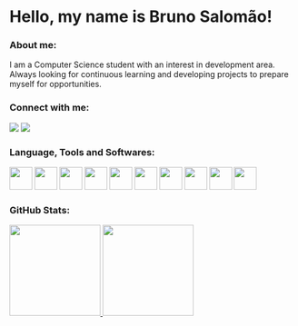 # Hello, my name is Bruno Salomão!

### About me:
I am a Computer Science student with an interest in development area.\
Always looking for continuous learning and developing projects to prepare myself for opportunities.

### Connect with me:
<div>
<a href = "mailto:bruno.salomao34@gmail.com"><img loading="lazy" src="https://img.shields.io/badge/Gmail-D14836?style=for-the-badge&logo=gmail&logoColor=white" target="_blank"></a>
<a href="https://www.linkedin.com/in/bruno-salomao34" target="_blank"><img loading="lazy" src="https://img.shields.io/badge/-LinkedIn-%230077B5?style=for-the-badge&logo=linkedin&logoColor=white" target="_blank"></a>
</div>

### Language, Tools and Softwares:
<div>
<img loading="lazy" src="https://cdn.jsdelivr.net/gh/devicons/devicon@latest/icons/html5/html5-original.svg" width="40" height="40"/>
<img loading="lazy" src="https://cdn.jsdelivr.net/gh/devicons/devicon@latest/icons/css3/css3-original.svg" width="40" height="40"/>
<img loading="lazy" src="https://cdn.jsdelivr.net/gh/devicons/devicon@latest/icons/javascript/javascript-original.svg" width="40" height="40"/>
<img loading="lazy" src="https://cdn.jsdelivr.net/gh/devicons/devicon@latest/icons/java/java-original.svg" width="40" height="40"/>
<img loading="lazy" src="https://cdn.jsdelivr.net/gh/devicons/devicon/icons/git/git-original.svg" width="40" height="40"/>
<img loading="lazy" src="https://cdn.jsdelivr.net/gh/devicons/devicon@latest/icons/postman/postman-original.svg" width="40" height="40"/>
<img loading="lazy" src="https://cdn.jsdelivr.net/gh/devicons/devicon@latest/icons/vscode/vscode-original.svg" width="40" height="40"/>
<img loading="lazy" src="https://cdn.jsdelivr.net/gh/devicons/devicon@latest/icons/intellij/intellij-original.svg" width="40" height="40"/>
<img loading="lazy" src="https://cdn.jsdelivr.net/gh/devicons/devicon@latest/icons/linux/linux-original.svg" width="40" height="40"/>
<img loading="lazy" src="https://cdn.jsdelivr.net/gh/devicons/devicon@latest/icons/windows11/windows11-original.svg" width="40" height="40"/>
</div>

### GitHub Stats:
<div>
<a href="https://github.com/brunosalomao34">
<img loading="lazy" height="160em" src="https://github-readme-stats.vercel.app/api?username=brunosalomao34&theme=tokyonight&show_icons=true&hide_border=false&count_private=true"/>
<img loading="lazy" height="160em" src="https://github-readme-stats.vercel.app/api/top-langs/?username=brunosalomao34&theme=tokyonight&show_icons=true&hide_border=false&layout=compact"/>
</div>
